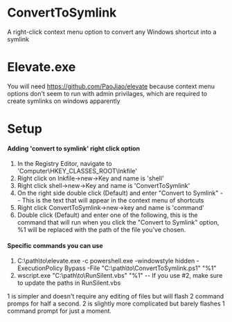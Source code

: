 # ConvertToSymlink
A right-click context menu option to convert any Windows shortcut into a symlink

# Elevate.exe
You will need https://github.com/PaoJiao/elevate because context menu options don't seem to run with admin privilages, which are required to create symlinks on windows apparently

# Setup
#### Adding 'convert to symlink' right click option

1) In the Registry Editor, navigate to 'Computer\HKEY_CLASSES_ROOT\lnkfile\'
2) Right click on lnkfile->new->Key and name is 'shell'
3) Right click shell->new->Key and name is 'ConvertToSymlink'
4) On the right side double click (Default) and enter "Convert to Symlink" -- This is the text that will appear in the context menu of shortcuts
5) Right click ConvertToSymlink->new->key and name is 'command'
6) Double click (Default) and enter one of the following, this is the command that will run when you click the "Convert to Symlink" option, %1 will be replaced with the path of the file you've chosen.

#### Specific commands you can use

1) C:\path\to\elevate.exe -c powershell.exe -windowstyle hidden -ExecutionPolicy Bypass -File "C:\path\to\ConvertToSymlink.ps1" "%1"
2) wscript.exe "C:\path\to\RunSilent.vbs" "%1"
  -- If you use #2, make sure to update the paths in RunSilent.vbs

1 is simpler and doesn't require any editing of files but will flash 2 command promps for half a second. 2 is slightly more complicated but barely flashes 1 command prompt for just a moment.
